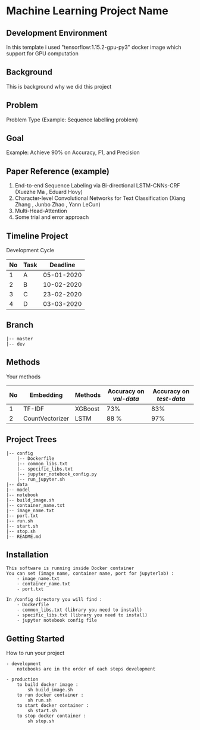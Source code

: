 # Machine Learning Project Name

## Development Environment
In this template i used "tensorflow:1.15.2-gpu-py3" docker image which support for GPU computation

## Background
This is background why we did this project

## Problem
Problem Type (Example: Sequence labelling problem)

## Goal
Example: Achieve 90% on Accuracy, F1, and Precision

## Paper Reference (example)
1. End-to-end Sequence Labeling via Bi-directional LSTM-CNNs-CRF (Xuezhe Ma , Eduard Hovy)
2. Character-level Convolutional Networks for Text Classification (Xiang Zhang , Junbo Zhao , Yann LeCun)
3. Multi-Head-Attention
4. Some trial and error approach

## Timeline Project
Development Cycle

No|Task|Deadline
---|---|---
1|A| 05-01-2020
2|B| 10-02-2020
3|C| 23-02-2020
4|D| 03-03-2020

## Branch

    |-- master
    |-- dev

## Methods
Your methods

No|Embedding|Methods|Accuracy on *val-data*|Accuracy on *test-data* 
---|---|---|---|---
1|TF-IDF|XGBoost| 73% | 83% |
2|CountVectorizer|LSTM| 88 % | 97% |

## Project Trees
    
    |-- config
        |-- Dockerfile
        |-- common_libs.txt
        |-- specific_libs.txt
        |-- jupyter_notebook_config.py
        |-- run_jupyter.sh
    |-- data
    |-- model
    |-- notebook
    |-- build_image.sh
    |-- container_name.txt
    |-- image_name.txt
    |-- port.txt
    |-- run.sh
    |-- start.sh
    |-- stop.sh
    |-- README.md


## Installation
    
    This software is running inside Docker container
    You can set (image name, container name, port for jupyterlab) :
        - image_name.txt
        - container_name.txt
        - port.txt
    
    In /config directory you will find :
        - Dockerfile
        - common_libs.txt (library you need to install)
        - specific_libs.txt (library you need to install)
        - jupyter notebook config file
    
    
## Getting Started

How to run your project

    - development
        notebooks are in the order of each steps development
        
    - production
        to build docker image :
            sh build_image.sh
        to run docker container :
            sh run.sh
        to start docker container :
            sh start.sh
        to stop docker container :
            sh stop.sh
